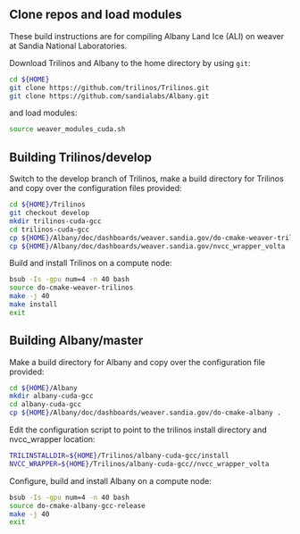 ## Clone repos and load modules
These build instructions are for compiling Albany Land Ice (ALI) on weaver at Sandia National Laboratories.

Download Trilinos and Albany to the home directory by using `git`:
```sh
cd ${HOME}
git clone https://github.com/trilinos/Trilinos.git
git clone https://github.com/sandialabs/Albany.git
```
and load modules:
```sh
source weaver_modules_cuda.sh
```

## Building Trilinos/develop
Switch to the develop branch of Trilinos, make a build directory for Trilinos and copy over the configuration files provided:
```sh
cd ${HOME}/Trilinos
git checkout develop
mkdir trilinos-cuda-gcc
cd trilinos-cuda-gcc
cp ${HOME}/Albany/doc/dashboards/weaver.sandia.gov/do-cmake-weaver-trilinos .
cp ${HOME}/Albany/doc/dashboards/weaver.sandia.gov/nvcc_wrapper_volta .
```
Build and install Trilinos on a compute node:
```sh
bsub -Is -gpu num=4 -n 40 bash
source do-cmake-weaver-trilinos
make -j 40
make install
exit
```

## Building Albany/master
Make a build directory for Albany and copy over the configuration file provided:
```sh
cd ${HOME}/Albany
mkdir albany-cuda-gcc
cd albany-cuda-gcc
cp ${HOME}/Albany/doc/dashboards/weaver.sandia.gov/do-cmake-albany .
```
Edit the configuration script to point to the trilinos install directory and nvcc_wrapper location:
```sh
TRILINSTALLDIR=${HOME}/Trilinos/albany-cuda-gcc/install
NVCC_WRAPPER=${HOME}/Trilinos/albany-cuda-gcc//nvcc_wrapper_volta
```
Configure, build and install Albany on a compute node:
```sh
bsub -Is -gpu num=4 -n 40 bash
source do-cmake-albany-gcc-release
make -j 40
exit
```
